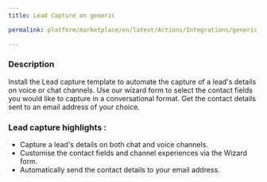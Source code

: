 ```yaml
---
title: Lead Capture on generic

permalink: platform/marketplace/en/latest/Actions/Integrations/generic_leadCapture

---
```


### Description

Install the Lead capture template to automate the capture of a lead's details on voice or chat channels. Use our wizard form to select the contact fields you would like to capture in a conversational format. Get the contact details sent to an email address of your choice.

### Lead capture highlights :
- Capture a lead's details on both chat and voice channels.
- Customise the contact fields and channel experiences via the Wizard form.
- Automatically send the contact details to your email address.

